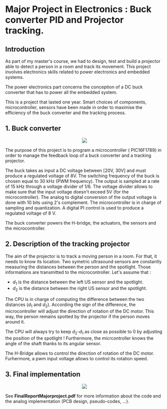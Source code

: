 # Major Project in Electronics : Buck converter PID and Projector tracking.
## Introduction
<script type="text/x-mathjax-config">
MathJax.Hub.Config({
tex2jax: {
inlineMath: [['$','$'], ['\\(','\\)']],
processEscapes: true},
jax: ["input/TeX","input/MathML","input/AsciiMath","output/CommonHTML"],
extensions: ["tex2jax.js","mml2jax.js","asciimath2jax.js","MathMenu.js","MathZoom.js","AssistiveMML.js", "[Contrib]/a11y/accessibility-menu.js"],
TeX: {
extensions: ["AMSmath.js","AMSsymbols.js","noErrors.js","noUndefined.js"],
equationNumbers: {
autoNumber: "AMS"
}
}
});
</script>
As part of my master's course, we had to design, test and build a projector able to detect a person in a room and track its movement. This project involves electronics skills related to power electronics and embedded systems. 

The power electronics part concerns the conception of a DC buck converter that has to power all the embedded system.

This is a project that lasted one year. Smart choices of components, microcontroller, sensors have been made in order to maximise the efficiency of the buck converter and the tracking process.


## 1. Buck converter
<p align="center">
  <img src="https://i.imgur.com/X9Qw94F.png" />
</p>

The purpose of this project is to program a microcontroller ( PIC16F1789) in order to manage the feedback loop of a buck converter and a tracking projector. 

The buck takes as input a DC voltage between [20V, 30V] and must produce a regulated voltage of 8V. The switching frequency of the buck is chosen equal to 30 kHz (PWM frequency). The output is sampled at a rate of 15 kHz through a voltage divider of 1/6. The voltage divider allows to make sure that the input voltage doesn't exceed 5V (for the microcontroller). The analog to digital conversion of the output voltage is done with 10 bits using 2's complement. The microcontroller is in charge of sampling and quantization. A digital PI control is used to produce a regulated voltage of 8 V.  

The buck converter powers the H-bridge, the actuators, the sensors and the microcontroller.



## 2. Description of the tracking projector

The aim of the projector is to track a moving person in a room. For that, it needs to know its location. Two symetric ultrasound sensors are constantly measuring the distances between the person and the spotlight. Those informations are transmitted to the microcontroller. Let's assume that :

- $d_1$ is the distance between the left US sensor and the spotlight.
- $d_2$ is the distance between the right US sensor and the spotlight.

The CPU is in charge of computing the difference between the two distances ($d_1$ and $d_2$). According the sign of the difference, the microcontroller will adjust the direction of rotation of the DC motor. This way, the person remains spotted by the projector if the person moves around it. 

The CPU will always try to keep $d_2$-$d_1$ as close as possible to 0 by adjusting the position of the spotlight ! Furthermore, the micrcontroller knows the angle of the shaft thanks to its angular sensor.

The H-Bridge allows to control the direction of rotation of the DC motor. Furhermore, a pwm input voltage allows to control its rotation speed.


## 3. Final implementation 
<p align="center">
  <img src="https://i.imgur.com/qQMkzd6.png" />
</p>

See **FinalReportMajorproject.pdf** for more information about the code and the analog implementation (PCB design, pseudo-codes, ...).
